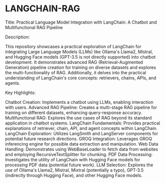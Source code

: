# LANGCHAIN-RAG
Title: Practical Language Model Integration with LangChain: A Chatbot and Multifunctional RAG Pipeline

Description:

This repository showcases a practical exploration of LangChain for integrating Large Language Models (LLMs) like Ollama's Llama2, Mistral, and Hugging Face models (GPT-3.5 is not directly supported) into chatbot development. It demonstrates advanced RAG (Retrieval-Augmented Generation) pipeline creation for training on diverse datasets and explores the multi-functionality of RAG. Additionally, it delves into the practical understanding of LangChain's core concepts: retrievers, chains, APIs, and agents.

Key Highlights:

Chatbot Creation: Implements a chatbot using LLMs, enabling interaction with users.
Advanced RAG Pipeline: Creates a multi-stage RAG pipeline for training on different datasets, enhancing query-response accuracy.
Multifunctional RAG: Explores the use cases of RAG beyond its standard application in chatbot systems.
LangChain Fundamentals: Provides practical explanations of retriever, chain, API, and agent concepts within LangChain.
LangChain Exploration: Utilizes LangSmith and LangServer components for potential future research directions.
GROQ Integration: Leverages GROQ inferencing engine for possible data extraction and manipulation.
Web Data Handling: Demonstrates using WebBaseLoader to fetch data from websites and employing RecursiveTextSplitter for chunking.
PDF Data Processing: Investigates the utility of LangChain with Hugging Face models for processing PDF data (potential future work).
LLM Selection: Explores the use of Ollama's Llama2, Mistral, Mixtral (potentially a typo), GPT-3.5 (indirectly through Hugging Face), and other Hugging Face models.
